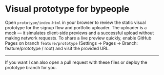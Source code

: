 # Visual prototype for bypeople

Open `prototype/index.html` in your browser to review the static visual prototype for the signup flow and portfolio uploader. The uploader is a mock — it simulates client-side previews and a successful upload without making network requests. To share a live preview quickly, enable GitHub Pages on branch `feature/prototype` (Settings → Pages → Branch: feature/prototype / root) and visit the provided URL.

---

If you want I can also open a pull request with these files or deploy the prototype branch for you.
